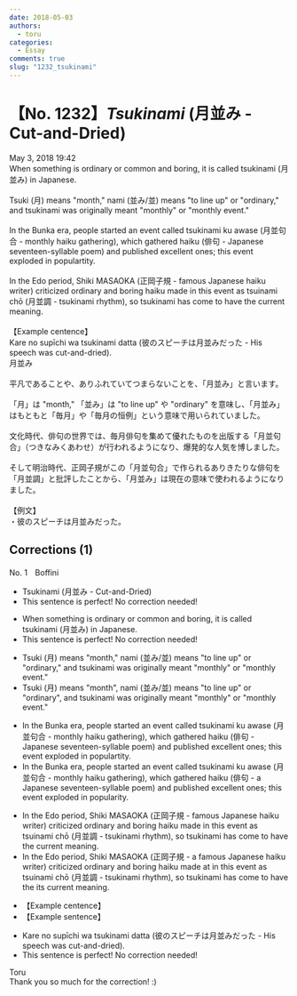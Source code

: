 ```yaml
---
date: 2018-05-03
authors:
  - toru
categories:
  - Essay
comments: true
slug: "1232_tsukinami"
---
```


# 【No. 1232】<strong><em>Tsukinami</em></strong> (月並み - Cut-and-Dried)
<div class="date">May 3, 2018 19:42</div>
<div id="post"><div id="body_show_ori">
When something is ordinary or common and boring, it is called tsukinami (月並み) in Japanese.<br/><br/>Tsuki (月) means "month," nami (並み/並) means "to line up" or "ordinary," and tsukinami was originally meant "monthly" or "monthly event."<br/><br/>In the Bunka era, people started an event called tsukinami ku awase (月並句合 - monthly haiku gathering), which gathered haiku (俳句 - Japanese seventeen-syllable poem) and published excellent ones; this event exploded in populartity.<br/><br/>In the Edo period, Shiki MASAOKA (正岡子規 - famous Japanese haiku writer) criticized ordinary and boring haiku made in this event as tsuinami chō (月並調 - tsukinami rhythm), so tsukinami has come to have the current meaning.<br/><br/>【Example centence】<br/>Kare no supīchi wa tsukinami datta (彼のスピーチは月並みだった - His speech was cut-and-dried).
</div></div>

<!-- more -->

<div id="post_ja"><div id="body_show_mo">
月並み<br/><br/>平凡であることや、ありふれていてつまらないことを、「月並み」と言います。<br/><br/>「月」は "month," 「並み」は "to line up" や "ordinary" を意味し、「月並み」はもともと「毎月」や「毎月の恒例」という意味で用いられていました。<br/><br/>文化時代、俳句の世界では、毎月俳句を集めて優れたものを出版する「月並句合」（つきなみくあわせ）が行われるようになり、爆発的な人気を博しました。<br/><br/>そして明治時代、正岡子規がこの「月並句合」で作られるありきたりな俳句を「月並調」と批評したことから、「月並み」は現在の意味で使われるようになりました。<br/><br/>【例文】<br/>・彼のスピーチは月並みだった。
</div></div>

## Corrections (1)
<div id="block"><div class="first_name"> No. 1　<span class="just_name">Boffini</span></div><div id="block2">
<ul class="correction_field">
<li class="incorrect">Tsukinami (月並み - Cut-and-Dried)</li>
<li class="corrected perfect">This sentence is perfect! No correction needed!</li>
</ul>
<ul class="correction_field">
<li class="incorrect">When something is ordinary or common and boring, it is called tsukinami (月並み) in Japanese.</li>
<li class="corrected perfect">This sentence is perfect! No correction needed!</li>
</ul>
<ul class="correction_field">
<li class="incorrect">Tsuki (月) means "month," nami (並み/並) means "to line up" or "ordinary," and tsukinami was originally meant "monthly" or "monthly event."</li>
<li class="corrected correct">
Tsuki (月) means "month"<span class="f_red">,</span> nami (並み/並) means "to line up" or "ordinary"<span class="f_red">,</span> and tsukinami <span class="sline">was</span> originally meant "monthly" or "monthly event."
</li>
</ul>
<ul class="correction_field">
<li class="incorrect">In the Bunka era, people started an event called tsukinami ku awase (月並句合 - monthly haiku gathering), which gathered haiku (俳句 - Japanese seventeen-syllable poem) and published excellent ones; this event exploded in populartity.</li>
<li class="corrected correct">
In the Bunka era, people started an event called tsukinami ku awase (月並句合 - monthly haiku gathering), which gathered haiku (俳句 - <span class="f_blue">a </span>Japanese seventeen-syllable poem) and published excellent ones; this event exploded in <span class="f_blue">popularity.</span>
</li>
</ul>
<ul class="correction_field">
<li class="incorrect">In the Edo period, Shiki MASAOKA (正岡子規 - famous Japanese haiku writer) criticized ordinary and boring haiku made in this event as tsuinami chō (月並調 - tsukinami rhythm), so tsukinami has come to have the current meaning.</li>
<li class="corrected correct">
In the Edo period, Shiki MASAOKA (正岡子規 - <span class="f_blue">a</span> famous Japanese haiku writer) criticized ordinary and boring haiku made <span class="f_red">at</span> <span class="sline">in</span> this event as tsuinami chō (月並調 - tsukinami rhythm), so tsukinami has come to have <span class="sline">the</span> <span class="f_red">its </span>current meaning.
</li>
</ul>
<ul class="correction_field">
<li class="incorrect">【Example centence】</li>
<li class="corrected correct">
【Example <span class="f_red">s</span>entence】
</li>
</ul>
<ul class="correction_field">
<li class="incorrect">Kare no supīchi wa tsukinami datta (彼のスピーチは月並みだった - His speech was cut-and-dried).</li>
<li class="corrected perfect">This sentence is perfect! No correction needed!</li>
</ul>
</div><div class="name"><span class="just_name">Toru</span><br>
Thank you so much for the correction! :)
</div>
</div>
